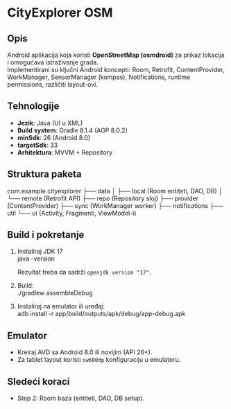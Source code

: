 # CityExplorer OSM

## Opis
Android aplikacija koja koristi **OpenStreetMap (osmdroid)** za prikaz lokacija i omogućava istraživanje grada.  
Implementirani su ključni Android koncepti: Room, Retrofit, ContentProvider, WorkManager, SensorManager (kompas), Notifications, runtime permissions, različiti layout-ovi.

## Tehnologije
- **Jezik**: Java (UI u XML)
- **Build system**: Gradle 8.1.4 (AGP 8.0.2)
- **minSdk**: 26 (Android 8.0)
- **targetSdk**: 33
- **Arhitektura**: MVVM + Repository

## Struktura paketa
com.example.cityexplorer
 ├── data
 │    ├── local (Room entiteti, DAO, DB)
 │    └── remote (Retrofit API)
 ├── repo (Repository sloj)
 ├── provider (ContentProvider)
 ├── sync (WorkManager worker)
 ├── notifications
 ├── util
 └── ui (Activity, Fragmenti, ViewModel-i)

## Build i pokretanje
1. Instaliraj JDK 17  
   java -version

   Rezultat treba da sadrži `openjdk version "17"`.

2. Build:  
   ./gradlew assembleDebug

3. Instaliraj na emulator ili uređaj:  
   adb install -r app/build/outputs/apk/debug/app-debug.apk

## Emulator
- Kreiraj AVD sa Android 8.0 ili novijim (API 26+).  
- Za tablet layout koristi `sw600dp` konfiguraciju u emulatoru.  

## Sledeći koraci
- Step 2: Room baza (entiteti, DAO, DB setup).
